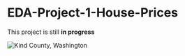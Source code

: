 # EDA-Project-1-House-Prices

This project is still **in progress**

![Kind County, Washington](https://48h57c2l31ua3c3fmq1ne58b-wpengine.netdna-ssl.com/wp-content/uploads/2018/05/Bellevue-and-Cascades-King-County.jpeg)
